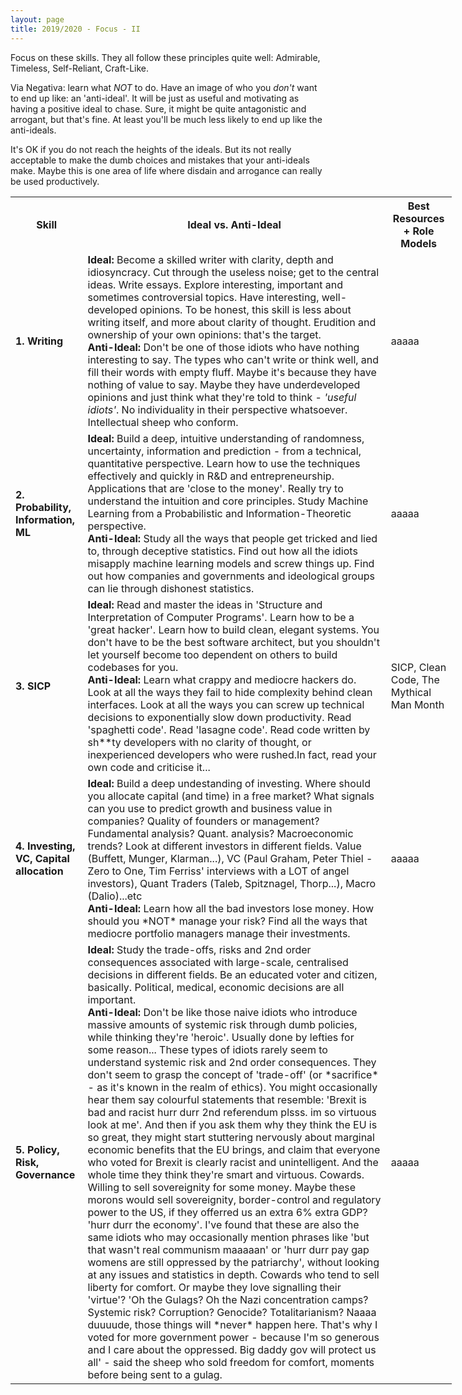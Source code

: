 ```yaml
---
layout: page
title: 2019/2020 - Focus - II
---
```


Focus on these skills. They all follow these principles quite well: Admirable, Timeless, Self-Reliant, Craft-Like.

Via Negativa: learn what *NOT* to do. Have an image of who you *don't* want to end up like: an 'anti-ideal'. It will be just as useful and motivating as having a positive ideal to chase. Sure, it might be quite antagonistic and arrogant, but that's fine. At least you'll be much less likely to end up like the anti-ideals. 

It's OK if you do not reach the heights of the ideals. But its not really acceptable to make the dumb choices and mistakes that your anti-ideals make. Maybe this is one area of life where disdain and arrogance can really be used productively. 

<table style="width:140%">
  <tr>
    <th>Skill</th>
    <th>Ideal vs. Anti-Ideal</th>
    <th>Best Resources + Role Models</th>
  </tr>
  <tr>
    <td><b>1. Writing</b></td>
    <td>
      <b> Ideal: </b> Become a skilled writer with clarity, depth and idiosyncracy. Cut through the useless noise; get to the central ideas. Write essays. Explore interesting, important and sometimes controversial topics. Have interesting, well-developed opinions. To be honest, this skill is less about writing itself, and more about clarity of thought. Erudition and ownership of your own opinions: that's the target.
      <br>
      <b> Anti-Ideal: </b> Don't be one of those idiots who have nothing interesting to say. The types who can't write or think well, and fill their words with empty fluff. Maybe it's because they have nothing of value to say. Maybe they have underdeveloped opinions and just think what they're told to think - <i>'useful idiots'</i>. No individuality in their perspective whatsoever. Intellectual sheep who conform.
    </td>
    <td>aaaaa</td>
  </tr>
  <tr>
    <td><b>2. Probability, Information, ML</b></td>
    <td>
      <b> Ideal: </b> Build a deep, intuitive understanding of randomness, uncertainty, information and prediction - from a technical, quantitative perspective. Learn how to use the techniques effectively and quickly in R&D and entrepreneurship. Applications that are 'close to the money'. Really try to understand the intuition and core principles. Study Machine Learning from a Probabilistic and Information-Theoretic perspective. 
      <br>
      <b> Anti-Ideal: </b>Study all the ways that people get tricked and lied to, through deceptive statistics. Find out how all the idiots misapply machine learning models and screw things up. Find out how companies and governments and ideological groups can lie through dishonest statistics.
    </td>
    <td>aaaaa</td>
  </tr>
  <tr>
    <td><b>3. SICP</b></td>
    <td>
      <b> Ideal: </b> Read and master the ideas in 'Structure and Interpretation of Computer Programs'. Learn how to be a 'great hacker'. Learn how to build clean, elegant systems. You don't have to be the best software architect, but you shouldn't let yourself become too dependent on others to build codebases for you. 
      <br>
      <b> Anti-Ideal: </b>Learn what crappy and mediocre hackers do. Look at all the ways they fail to hide complexity behind clean interfaces. Look at all the ways you can screw up technical decisions to exponentially slow down productivity. Read 'spaghetti code'. Read 'lasagne code'. Read code written by sh**ty developers with no clarity of thought, or inexperienced developers who were rushed.In fact, read your own code and criticise it...</td>
    <td>SICP, Clean Code, The Mythical Man Month</td>
  </tr>
  <tr>
    <td><b>4. Investing, VC, Capital allocation</b></td>
    <td>
      <b> Ideal: </b> Build a deep undestanding of investing. Where should you allocate capital (and time) in a free market? What signals can you use to predict growth and business value in companies? Quality of founders or management? Fundamental analysis? Quant. analysis? Macroeconomic trends? Look at different investors in different fields. Value (Buffett, Munger, Klarman...), VC (Paul Graham, Peter Thiel - Zero to One, Tim Ferriss' interviews with a LOT of angel investors), Quant Traders (Taleb, Spitznagel, Thorp...), Macro (Dalio)...etc 
      <br>
      <b> Anti-Ideal: </b>Learn how all the bad investors lose money. How should you *NOT* manage your risk? Find all the ways that mediocre portfolio managers manage their investments.</td>
    <td>aaaaa</td>
  </tr>
  <tr>
    <td><b>5. Policy, Risk, Governance</b></td>
    <td>
      <b> Ideal: </b> Study the trade-offs, risks and 2nd order consequences associated with large-scale, centralised decisions in different fields. Be an educated voter and citizen, basically. Political, medical, economic decisions are all important. 
      <br>
      <b> Anti-Ideal: </b>Don't be like those naive idiots who introduce massive amounts of systemic risk through dumb policies, while thinking they're 'heroic'. Usually done by lefties for some reason... These types of idiots rarely seem to understand systemic risk and 2nd order consequences. They don't seem to grasp the concept of 'trade-off' (or *sacrifice* - as it's known in the realm of ethics).  You might occasionally hear them say colourful statements that resemble: 'Brexit is bad and racist hurr durr 2nd referendum plsss. im so virtuous look at me'. And then if you ask them why they think the EU is so great, they might start stuttering nervously about marginal economic benefits that the EU brings, and claim that everyone who voted for Brexit is clearly racist and unintelligent. And the whole time they think they're smart and virtuous. Cowards. Willing to sell sovereignity for some money. Maybe these morons would sell sovereignity, border-control and regulatory power to the US, if they offerred us an extra 6% extra GDP? 'hurr durr the economy'. I've found that these are also the same idiots who may occasionally mention phrases like 'but that wasn't real communism maaaaan' or 'hurr durr pay gap womens are still oppressed by the patriarchy', without looking at any issues and statistics in depth. Cowards who tend to sell liberty for comfort. Or maybe they love signalling their 'virtue'? 'Oh the Gulags? Oh the Nazi concentration camps? Systemic risk? Corruption? Genocide? Totalitarianism? Naaaa duuuude, those things will *never* happen here. That's why I voted for more government power - because I'm so generous and I care about the oppressed. Big daddy gov will protect us all' - said the sheep who sold freedom for comfort, moments before being sent to a gulag. </td>
    <td>aaaaa</td>
  </tr>
</table>

